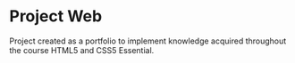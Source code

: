 # Project Web
Project created as a portfolio to implement knowledge acquired throughout the course HTML5 and CSS5 Essential.
